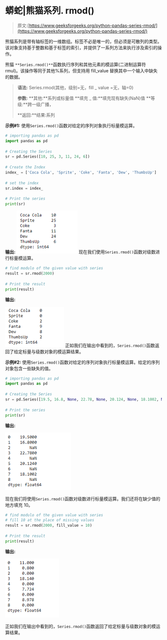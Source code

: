 # 蟒蛇|熊猫系列. rmod()

> 原文:[https://www.geeksforgeeks.org/python-pandas-series-rmod/](https://www.geeksforgeeks.org/python-pandas-series-rmod/)

熊猫系列是带有轴标签的一维数组。标签不必是唯一的，但必须是可散列的类型。该对象支持基于整数和基于标签的索引，并提供了一系列方法来执行涉及索引的操作。

熊猫 `**Series.rmod()**`函数执行序列和其他元素的模运算(二进制运算符 rmul)。该操作等同于其他%系列，但支持用 fill_value 替换其中一个输入中缺失的数据。

> **语法:** Series.rmod(其他，级别=无，fill _ value =无，轴=0)
> 
> **参数:**
> **其他:**系列或标量值
> **填充 _ 值:**填充现有缺失(NaN)值
> **等级:**跨一级广播，
> 
> **返回:**结果:系列

**示例#1:** 使用`Series.rmod()`函数对给定的序列对象执行标量模运算。

```py
# importing pandas as pd
import pandas as pd

# Creating the Series
sr = pd.Series([10, 25, 3, 11, 24, 6])

# Create the Index
index_ = ['Coca Cola', 'Sprite', 'Coke', 'Fanta', 'Dew', 'ThumbsUp']

# set the index
sr.index = index_

# Print the series
print(sr)
```

**输出:**
![](img/dab04769c1239f7411b50876f1fa5e58.png)
现在我们使用`Series.rmod()`函数对级数进行标量模运算。

```py
# find modulo of the given value with series
result = sr.rmod(2000)

# Print the result
print(result)
```

**输出:**

![](img/502f63e3bbb99c8c1ac2fb09dad1885b.png)
正如我们在输出中看到的，`Series.rmod()`函数返回了给定标量与级数对象的模运算结果。

**示例#2:** 使用`Series.rmod()`函数对给定的序列对象执行标量模运算。给定的序列对象包含一些缺失的值。

```py
# importing pandas as pd
import pandas as pd

# Creating the Series
sr = pd.Series([19.5, 16.8, None, 22.78, None, 20.124, None, 18.1002, None])

# Print the series
print(sr)
```

**输出:**

![](img/c138b3dfc592caf9841b8cf3acb6efb0.png)

现在我们将使用`Series.rmod()`函数对级数进行标量模运算。我们还将在缺少值的地方填充 10。

```py
# find modulo of the given value with series
# fill 10 at the place of missing values
result = sr.rmod(2000, fill_value = 10)

# Print the result
print(result)
```

**输出:**

![](img/1f6eafe1f59437b35f0089eb6ac7f4de.png)

正如我们在输出中看到的，`Series.rmod()`函数返回了给定标量与级数对象的模运算结果。